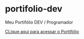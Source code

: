 # portifolio-dev
Meu Portifólio DEV / Programador

<a href="https://lucknoshi.github.io/portifolio-dev/site.html">CLique aqui para acessar o Portifólio</a>

